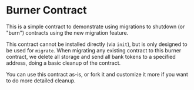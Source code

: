 # Burner Contract

This is a simple contract to demonstrate using migrations to
shutdown (or "burn") contracts using the new migration feature.

This contract cannot be installed directly (via `init`), but is only
designed to be used for `migrate`. When migrating any existing
contract to this burner contract, we delete all storage and
send all bank tokens to a specified address, doing a basic
cleanup of the contract.

You can use this contract as-is, or fork it and customize it
more if you want to do more detailed cleanup.
